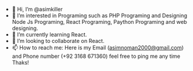 - 👋 Hi, I’m @asimkiller
- 👀 I’m interested in Programing such as PHP Programing and Designing Node Js Programing, React Programing, Paython Programing and web designing.
- 🌱 I’m currently learning React.
- 💞️ I’m looking to collaborate on React.
- 📫 How to reach me: Here is my Email (asimnoman2000@gmail.com) and Phone number (+92 3168 671360) feel free to ping me any time Thaks!

<!---
asimkiller/asimkiller is a ✨ special ✨ repository because its `README.md` (this file) appears on your GitHub profile.
You can click the Preview link to take a look at your changes.
--->
